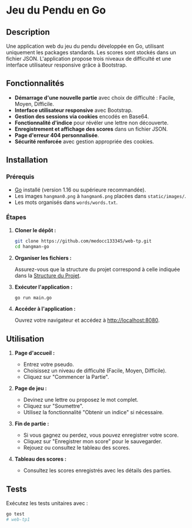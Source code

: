 # Jeu du Pendu en Go

## Description

Une application web du jeu du pendu développée en Go, utilisant uniquement les packages standards. Les scores sont stockés dans un fichier JSON. L'application propose trois niveaux de difficulté et une interface utilisateur responsive grâce à Bootstrap.

## Fonctionnalités

- **Démarrage d'une nouvelle partie** avec choix de difficulté : Facile, Moyen, Difficile.
- **Interface utilisateur responsive** avec Bootstrap.
- **Gestion des sessions via cookies** encodés en Base64.
- **Fonctionnalité d'indice** pour révéler une lettre non découverte.
- **Enregistrement et affichage des scores** dans un fichier JSON.
- **Page d'erreur 404 personnalisée**.
- **Sécurité renforcée** avec gestion appropriée des cookies.

## Installation

### Prérequis

- [Go](https://golang.org/dl/) installé (version 1.16 ou supérieure recommandée).
- Les images `hangman0.png` à `hangman6.png` placées dans `static/images/`.
- Les mots organisés dans `words/words.txt`.

### Étapes

1. **Cloner le dépôt :**

    ```bash
    git clone https://github.com/medocc133345/web-tp.git
    cd hangman-go
    ```

2. **Organiser les fichiers :**

    Assurez-vous que la structure du projet correspond à celle indiquée dans la [Structure du Projet](#1-structure-du-projet).

3. **Exécuter l'application :**

    ```bash
    go run main.go
    ```

4. **Accéder à l'application :**

    Ouvrez votre navigateur et accédez à [http://localhost:8080](http://localhost:8080).

## Utilisation

1. **Page d'accueil :**

    - Entrez votre pseudo.
    - Choisissez un niveau de difficulté (Facile, Moyen, Difficile).
    - Cliquez sur "Commencer la Partie".

2. **Page de jeu :**

    - Devinez une lettre ou proposez le mot complet.
    - Cliquez sur "Soumettre".
    - Utilisez la fonctionnalité "Obtenir un indice" si nécessaire.

3. **Fin de partie :**

    - Si vous gagnez ou perdez, vous pouvez enregistrer votre score.
    - Cliquez sur "Enregistrer mon score" pour le sauvegarder.
    - Rejouez ou consultez le tableau des scores.

4. **Tableau des scores :**

    - Consultez les scores enregistrés avec les détails des parties.

## Tests

Exécutez les tests unitaires avec :

```bash
go test
#   w e b - t p 1  
 